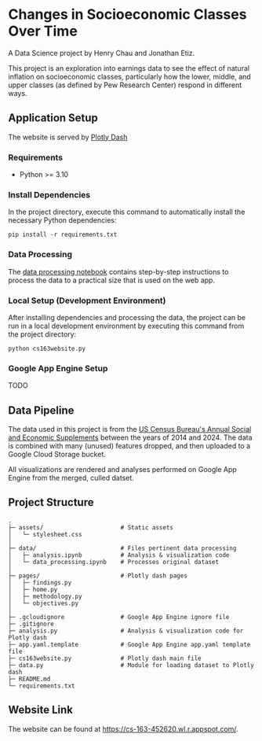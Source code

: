 # Changes in Socioeconomic Classes Over Time
A Data Science project by Henry Chau and Jonathan Etiz.

This project is an exploration into earnings data to see the effect of natural inflation on socioeconomic classes, particularly how the lower, middle, and upper classes (as defined by Pew Research Center) respond in different ways.

## Application Setup
The website is served by [Plotly Dash](https://dash.plotly.com/)
### Requirements
- Python >= 3.10

### Install Dependencies
In the project directory, execute this command to automatically install the necessary Python dependencies:
```
pip install -r requirements.txt
```

### Data Processing
The [data processing notebook](https://www.github.com/jonetiz/cs163/tree/main/data/data_processing.ipynb) contains step-by-step instructions to process the data to a practical size that is used on the web app.

### Local Setup (Development Environment)
After installing dependencies and processing the data, the project can be run in a local development environment by executing this command from the project directory:
```
python cs163website.py
```

### Google App Engine Setup
TODO

## Data Pipeline
The data used in this project is from the [US Census Bureau's Annual Social and Economic Supplements](https://www.census.gov/data/datasets/time-series/demo/cps/cps-asec.html) between the years of 2014 and 2024. The data is combined with many (unused) features dropped, and then uploaded to a Google Cloud Storage bucket.

All visualizations are rendered and analyses performed on Google App Engine from the merged, culled datset.

## Project Structure
```
.
├─ assets/                      # Static assets
│   └─ stylesheet.css
│
├─ data/                        # Files pertinent data processing
│   ├─ analysis.ipynb           # Analysis & visualization code
│   └─ data_processing.ipynb    # Processes original dataset
│
├─ pages/                       # Plotly dash pages
│   ├─ findings.py
│   ├─ home.py
│   ├─ methodology.py
│   └─ objectives.py
│
├─ .gcloudignore                # Google App Engine ignore file
├─ .gitignore
├─ analysis.py                  # Analysis & visualization code for Plotly dash
├─ app.yaml.template            # Google App Engine app.yaml template file
├─ cs163website.py              # Plotly dash main file
├─ data.py                      # Module for loading dataset to Plotly dash
├─ README.md
└─ requirements.txt
````

## Website Link
The website can be found at https://cs-163-452620.wl.r.appspot.com/.